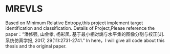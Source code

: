 # MREVLS

Based on Minimum Relative Entropy,this project implement target identification and classification. Details of Project,Please reference the paper：“潘修强, 山金孝, 杨彩凤. 基于最小相对熵与水平集的图像分割与校正[J]. 系统仿真学报, 2017, 29(11):2731-2741.” In here，I will give all code about this thesis and the original paper.
